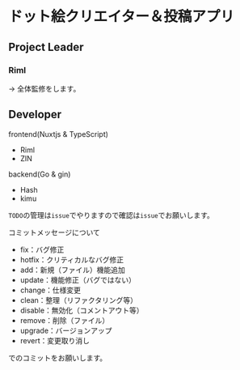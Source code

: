 # ドット絵クリエイター＆投稿アプリ

## Project Leader

### Riml

-> 全体監修をします。

## Developer

frontend(Nuxtjs & TypeScript)

- Riml
- ZIN

backend(Go & gin)

- Hash
- kimu

`TODO`の管理は`issue`でやりますので確認は`issue`でお願いします。

コミットメッセージについて

- fix：バグ修正
- hotfix：クリティカルなバグ修正
- add：新規（ファイル）機能追加
- update：機能修正（バグではない）
- change：仕様変更
- clean：整理（リファクタリング等）
- disable：無効化（コメントアウト等）
- remove：削除（ファイル）
- upgrade：バージョンアップ
- revert：変更取り消し

でのコミットをお願いします。
